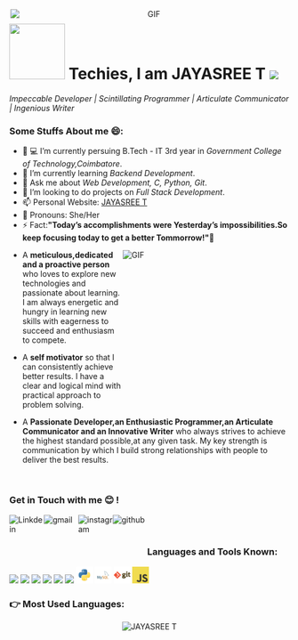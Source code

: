# <img src="https://i.pinimg.com/originals/0d/a5/cb/0da5cbca5d728a789100439958f50235.gif" height="100px" width="100px"> Techies, I am JAYASREE T <img src="https://media.tenor.com/images/3b388fe03da271d2674faf85eb7c3fcd/tenor.gif" width="45px">

*Impeccable Developer | Scintillating Programmer | Articulate Communicator | Ingenious Writer*
<p align="center">
<img align="center" style="position: absolute;left: 50%;margin-right: -50%;transform: translate(-50%, -50%)" alt="GIF" src="https://i.pinimg.com/originals/fd/a7/c0/fda7c018db9a09ff0ed234957e9b25b9.gif" width="500" height="400" />
</p>

  
### Some Stuffs About me 😄: 

  - 🔭 💻 I’m currently persuing B.Tech - IT 3rd year in *Government College of Technology,Coimbatore*.
  - 🌱 I’m currently learning *Backend Development*.
  - 💬 Ask me about *Web Development, C, Python, Git*.
  - 👯 I’m looking to do projects on *Full Stack Development*.
  - 📫 Personal Website: [JAYASREE T](https://jayasreeme.netlify.app/)
  - :girl: Pronouns: She/Her
  - ⚡ Fact:**"Today’s accomplishments were Yesterday’s impossibilities.So keep focusing today to get a better Tommorrow!"**:muscle:

  
 <img align="right" alt="GIF" src="https://cdn.clipart.email/71d1b787e70e7edc17f0d3e44c025ef5_wawac50-hd-free-women-at-work-animated-clipart-pack-5870_407-400.gif" width="300" height="300" />
 
  - A **meticulous,dedicated and a proactive person** who loves to explore new technologies and passionate about learning. I am always energetic and hungry in learning new skills with eagerness to succeed and enthusiasm to compete.

  - A **self motivator** so that I can consistently achieve better results. I have a clear and logical mind with practical approach to problem solving.

  - A **Passionate Developer,an Enthusiastic Programmer,an Articulate Communicator and an Innovative Writer** who always strives to achieve the highest standard possible,at any given task. My key strength is communication by which I build strong relationships with people to deliver the best results. 

<br>

### Get in Touch with me :blush: !

<a href="https://www.linkedin.com/in/jayasree-t-b83a2119a/" target="_blank">
  <img align="left" alt="Linkdein " width="62px" height="62px" src="https://i.pinimg.com/originals/de/b4/6f/deb46f02a59e3b3a2aa58fac16290d63.gif" />  
</a>
<a href="mailto:jayasreet2112@gmail.com" target="_blank">
  <img align="left" alt="gmail "  width="62px" height="62px"  src="https://fh-uploads-hzscjv5a1k85do6fzz7kdmffiwhxul5bcoakysrttzf.netdna-ssl.com/c5def2fa-30a6-4c8d-8a92-542242e12e0a" /> 
</a>
<a href="https://www.instagram.com/jubilant_jayasree/" target="_blank">
  <img align="left" alt=" instagram" width="62px" height="62px"  src="https://www.instafollowers.co/blog/wp-content/uploads/2019/04/Upload-Animated-GIFs-To-Instagram2.gif" /> 
</a>
<a href="https://github.com/JAYASREE1408" target="_blank">
  <img align="left" alt="github " width="62px" height="62px" src="https://camo.githubusercontent.com/f991b3432f988f2fe400e8134cdbeccc72d3e668/68747470733a2f2f7265732e636c6f7564696e6172792e636f6d2f646576706f73742f696d6167652f66657463682f732d2d3373526c393931582d2d2f68747470733a2f2f6769746875622e636f6d2f6e70656e7472656c2f6f63746f636c697070792f626c6f622f6d61737465722f676966732f74656e7461636c65732e67696625334672617725334474727565" />
</a>
<br/>
<br>

### Languages and Tools Known: 

<code><img height="30" src="https://www.drupal.org/files/project-images/bootstrap-stack.png"></code>
<code><img height="30" src="https://hackr.io/tutorials/learn-html-5/logo/logo-html-5?ver=1587977020"></code>
<code><img height="30" src="https://upload.wikimedia.org/wikipedia/commons/thumb/d/d5/CSS3_logo_and_wordmark.svg/1200px-CSS3_logo_and_wordmark.svg.png"></code>
<code><img height="30" src="https://cms-assets.tutsplus.com/uploads/users/1251/posts/31701/preview_image/php-tutsplus.png"></code>
<code><img height="30" src="https://www.freepngimg.com/thumb/java/5-2-java-png-clipart-thumb.png"></code>
<code><img height="30" src="https://www.pinclipart.com/picdir/middle/396-3965857_c-c-programming-language-logo-clipart.png"></code>
<code><img height="30" src="https://raw.githubusercontent.com/github/explore/80688e429a7d4ef2fca1e82350fe8e3517d3494d/topics/python/python.png"></code>
<code><img height="30" src="https://raw.githubusercontent.com/github/explore/80688e429a7d4ef2fca1e82350fe8e3517d3494d/topics/mysql/mysql.png"></code>
<code><img height="30" src="https://raw.githubusercontent.com/github/explore/80688e429a7d4ef2fca1e82350fe8e3517d3494d/topics/git/git.png"></code>
<code><img height="30" src="https://raw.githubusercontent.com/github/explore/80688e429a7d4ef2fca1e82350fe8e3517d3494d/topics/javascript/javascript.png"></code>



### :point_right: Most Used Languages: 
<p align="center"><img src="https://github-readme-stats.vercel.app/api/top-langs/?username=JAYASREE1408&show_icons=true&theme=gotham" alt="JAYASREE T" />





